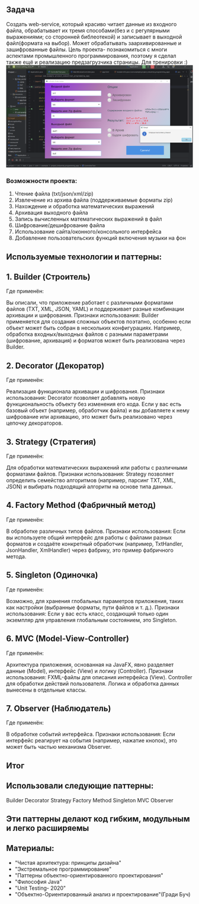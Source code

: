 ## Задача
Создать web-service, который красиво читает данные из входного файла, обрабатывает их тремя способами(без и с регулярными выражениями; 
со сторонней библеотекой) и записывает в выходной файл(формата на выбор). Может обрабатывать заархивированные и зашифрованные файлы.
Цель проекта- познакомиться с многи аспектами промышленного программирования, поэтому я сделал также ещё и реализацию предзагрузчика страницы. Для тренировки :)
![Фото](image.png)
### Возможности проекта:
1. Чтение файла (txt/json/xml/zip)
2. Извлечение из архива файла (поддерживаемые форматы zip)
3. Нахождение и обработка математических выражений 
4. Архивация выходного файла
5. Запись вычисленных математических выражений в файл
6. Шифрование/дешифрование файла
7. Использование сайта/оконного/консольного интерфейса
8. Добавление пользовательских функций включения музыки на фон

## Используемые технологии и паттерны:
## 1. Builder (Строитель)
Где применён:

Вы описали, что приложение работает с различными форматами файлов (TXT, XML, JSON, YAML) и поддерживает разные комбинации архивации и шифрования.
Признаки использования:
Builder применяется для создания сложных объектов поэтапно, особенно если объект может быть собран в нескольких конфигурациях.
Например, обработка входных/выходных файлов с разными параметрами (шифрование, архивация) и форматов может быть реализована через Builder.
## 2. Decorator (Декоратор)
Где применён:

Реализация функционала архивации и шифрования.
Признаки использования:
Decorator позволяет добавлять новую функциональность объекту без изменения его кода.
Если у вас есть базовый объект (например, обработчик файла) и вы добавляете к нему шифрование или архивацию, это может быть реализовано через цепочку декораторов.
## 3. Strategy (Стратегия)
Где применён:

Для обработки математических выражений или работы с различными форматами файлов.
Признаки использования:
Strategy позволяет определить семейство алгоритмов (например, парсинг TXT, XML, JSON) и выбирать подходящий алгоритм на основе типа данных.
## 4. Factory Method (Фабричный метод)
Где применён:

В обработке различных типов файлов.
Признаки использования:
Если вы используете общий интерфейс для работы с файлами разных форматов и создаёте конкретный обработчик (например, TxtHandler, JsonHandler, XmlHandler) через фабрику, это пример фабричного метода.
## 5. Singleton (Одиночка)
Где применён:

Возможно, для хранения глобальных параметров приложения, таких как настройки (выбранные форматы, пути файлов и т. д.).
Признаки использования:
Если у вас есть класс, создающий только один экземпляр для управления глобальным состоянием, это Singleton.
## 6. MVC (Model-View-Controller)
Где применён:

Архитектура приложения, основанная на JavaFX, явно разделяет данные (Model), интерфейс (View) и логику (Controller).
Признаки использования:
FXML-файлы для описания интерфейса (View).
Controller для обработки действий пользователя.
Логика и обработка данных вынесены в отдельные классы.
## 7. Observer (Наблюдатель)
Где применён:

В обработке событий интерфейса.
Признаки использования:
Если интерфейс реагирует на события (например, нажатие кнопок), это может быть частью механизма Observer.
## Итог
## Использовали следующие паттерны:

Builder
Decorator
Strategy
Factory Method
Singleton
MVC
Observer
## Эти паттерны делают код гибким, модульным и легко расширяемы

## Материалы:
- "Чистая архитектура: принципы дизайна"
- "Экстремальное программирование"
- "Паттерны объектно-ориентированного проектирования"
- "Философия Java"
- "Unit Testing- 2020"
- "Объектно-Ориентированный анализ и проектирование"(Гради Буч)
  



